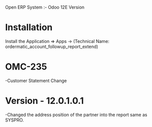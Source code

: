Open ERP System :- Odoo 12E Version 

Installation 
============
Install the Application => Apps ->  (Technical Name: ordermatic_account_followup_report_extend)

OMC-235
====================
-Customer Statement Change

Version - 12.0.1.0.1
=====================
-Changed the address position of the partner into the report same as SYSPRO.